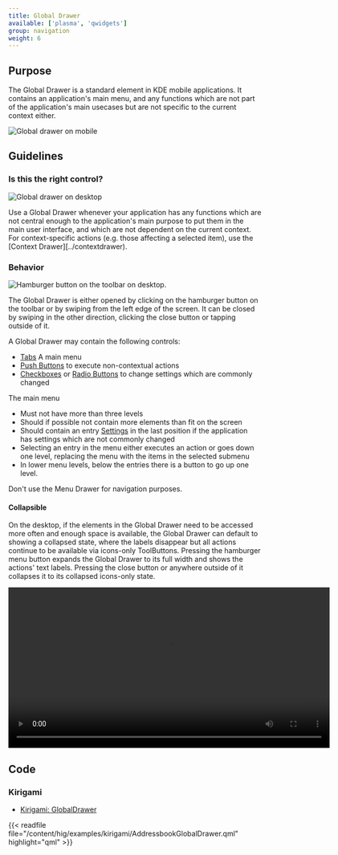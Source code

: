 ```yaml
---
title: Global Drawer
available: ['plasma', 'qwidgets']
group: navigation
weight: 6
---
```


Purpose
-------

The Global Drawer is a standard element in KDE mobile applications. It
contains an application's main menu, and any functions which are not
part of the application's main usecases but are not specific to the
current context either.

![Global drawer on mobile](/hig/Globaldrawer1.png)

Guidelines
----------

### Is this the right control?

![Global drawer on desktop](/hig/Globaldrawer3.png)

Use a Global Drawer whenever your application has any functions which
are not central enough to the application's main purpose to put them in
the main user interface, and which are not dependent on the current
context. For context-specific actions (e.g. those affecting a selected
item), use the [Context Drawer][../contextdrawer).

### Behavior

![Hamburger button on the toolbar on
desktop.](/hig/Globaldrawer2.png)

The Global Drawer is either opened by clicking on the hamburger button
on the toolbar or by swiping from the left edge of the screen. It can be
closed by swiping in the other direction, clicking the close button or
tapping outside of it.

A Global Drawer may contain the following controls:

-   [Tabs](../tab) A main menu
-   [Push Buttons](../pushbutton) to execute non-contextual actions
-   [Checkboxes](../../editing/checkbox) or [Radio Buttons](../../editing/radiobutton)
    to change settings which are commonly changed

The main menu

-   Must not have more than three levels
-   Should if possible not contain more elements than fit on the screen
-   Should contain an entry
    [Settings](/hig/platform/settings) in the
    last position if the application has settings which are not commonly
    changed
-   Selecting an entry in the menu either executes an action or goes
    down one level, replacing the menu with the items in the selected
    submenu
-   In lower menu levels, below the entries there is a button to go up
    one level.

Don't use the Menu Drawer for navigation purposes.

#### Collapsible

On the desktop, if the elements in the Global Drawer need to be accessed
more often and enough space is available, the Global Drawer can default
to showing a collapsed state, where the labels disappear but all actions
continue to be available via icons-only ToolButtons. Pressing the
hamburger menu button expands the Global Drawer to its full width and
shows the actions' text labels. Pressing the close button or anywhere
outside of it collapses it to its collapsed icons-only state.

<video src="https://cdn.kde.org/hig/video/20181031-1/Globaldrawer4.webm" 
loop="true" playsinline="true" width="640" controls="true" 
onended="this.play()" class="border"></video>

Code
----

### Kirigami

- [Kirigami: GlobalDrawer](docs:kirigami2;GlobalDrawer)

{{< readfile file="/content/hig/examples/kirigami/AddressbookGlobalDrawer.qml" highlight="qml" >}}
